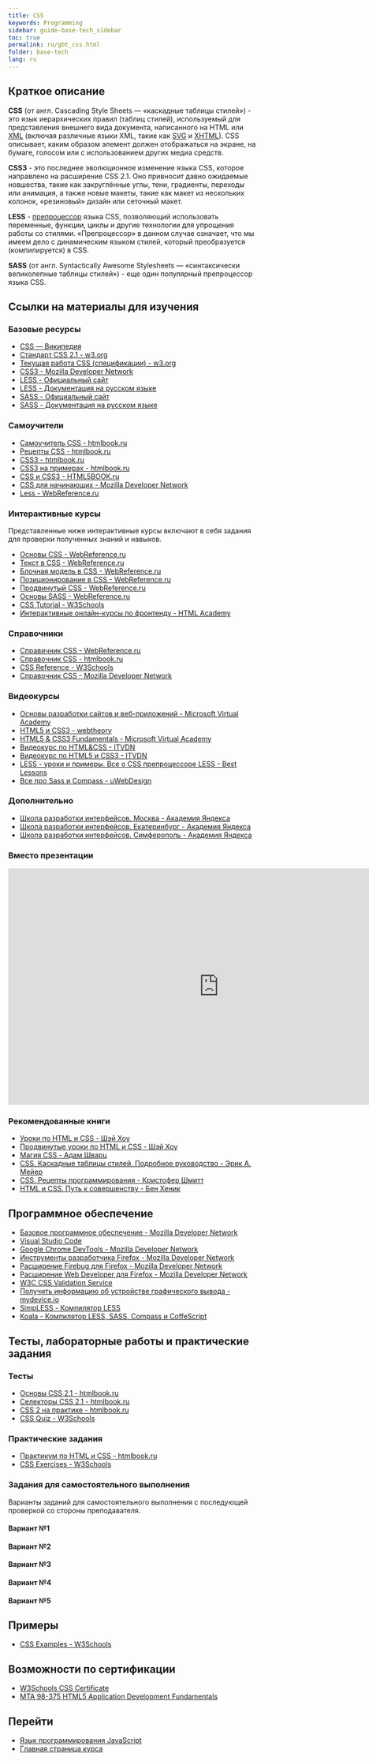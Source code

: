 ```yaml
---
title: CSS
keywords: Programming
sidebar: guide-base-tech_sidebar
toc: true
permalink: ru/gbt_css.html
folder: base-tech
lang: ru
---
```

## Краткое описание

**CSS** (от англ. Cascading Style Sheets — «каскадные таблицы стилей») - это язык иерархических правил (таблиц стилей), используемый для представления внешнего вида документа, написанного на HTML или [XML](https://developer.mozilla.org/ru/docs/XML) (включая различные языки XML, такие как [SVG](https://developer.mozilla.org/ru/docs/SVG) и [XHTML](https://developer.mozilla.org/ru/docs/XHTML)). CSS описывает, каким образом элемент должен отображаться на экране, на бумаге, голосом или с использованием других медиа средств.

**CSS3** - это последнее эволюционное изменение языка CSS, которое направлено на расширение CSS 2.1. Оно привносит давно ожидаемые новшества, такие как закруглённые углы, тени, градиенты, переходы или анимация, а также новые макеты, такие как макет из нескольких колонок, «резиновый» дизайн или сеточный макет.

**LESS** - [препроцессор](https://ru.wikipedia.org/wiki/%D0%9F%D1%80%D0%B5%D0%BF%D1%80%D0%BE%D1%86%D0%B5%D1%81%D1%81%D0%BE%D1%80) языка CSS, позволяющий использовать переменные, функции, циклы и другие технологии для упрощения работы со стилями. «Препроцессор» в данном случае означает, что мы имеем дело с динамическим языком стилей, который преобразуется (компилируется) в CSS.

**SASS** (от англ. Syntactically Awesome Stylesheets — «синтаксически великолепные таблицы стилей») - еще один популярный препроцессор языка CSS.

##  Ссылки на материалы для изучения

### Базовые ресурсы

* [CSS — Википедия](https://ru.wikipedia.org/wiki/CSS)
* [Стандарт CSS 2.1 - w3.org](https://www.w3.org/TR/CSS2/)
* [Текущая работа CSS (спецификации) - w3.org](https://www.w3.org/Style/CSS/current-work)
* [CSS3 - Mozilla Developer Network](https://developer.mozilla.org/ru/docs/Web/CSS/CSS3)
* [LESS - Официальный сайт](http://lesscss.org/)
* [LESS - Документация на русском языке](http://less-lang.info/)
* [SASS - Официальный сайт](http://sass-lang.com/)
* [SASS - Документация на русском языке](http://sass-scss.ru/)

### Самоучители
* [Самоучитель CSS - htmlbook.ru](http://htmlbook.ru/samcss)
* [Рецепты CSS - htmlbook.ru](http://htmlbook.ru/faq)
* [CSS3 - htmlbook.ru](http://htmlbook.ru/css3)
* [CSS3 на примерах - htmlbook.ru](http://htmlbook.ru/css3-na-primerakh)
* [CSS и CSS3 - HTML5BOOK.ru](https://html5book.ru/css-css3/)
* [CSS для начинающих - Mozilla Developer Network](https://developer.mozilla.org/ru/docs/Web/Guide/CSS/Getting_started)
* [Less - WebReference.ru](https://webref.ru/layout/less)

### Интерактивные курсы

Представленные ниже интерактивные курсы включают в себя задания для проверки полученных знаний и навыков.

* [Основы CSS - WebReference.ru](https://webref.ru/course/css-basics)
* [Текст в CSS - WebReference.ru](https://webref.ru/course/css-text)
* [Блочная модель в CSS - WebReference.ru](https://webref.ru/course/box-model)
* [Позиционирование в CSS - WebReference.ru](https://webref.ru/course/positioning)
* [Продвинутый CSS - WebReference.ru](https://webref.ru/course/css-advanced)
* [Основы SASS - WebReference.ru](https://webref.ru/course/sass)
* [CSS Tutorial - W3Schools](http://www.w3schools.com/css/)
* [Интерактивные онлайн-курсы по фронтенду - HTML Academy](https://htmlacademy.ru/)

### Справочники
* [Справичник CSS - WebReference.ru](https://webref.ru/css)
* [Справочник CSS - htmlbook.ru](http://htmlbook.ru/css)
* [CSS Reference - W3Schools](http://www.w3schools.com/cssref/)
* [Справочник CSS - Mozilla Developer Network](https://developer.mozilla.org/ru/docs/Web/CSS/Reference)

### Видеокурсы
* [Основы разработки сайтов и веб-приложений - Microsoft Virtual Academy](https://mva.microsoft.com/ru/training-courses/--8723?l=zZGYOLS1_1904984382)
* [HTML5 и CSS3 - webtheory](https://www.youtube.com/playlist?list=PLwSSV-_L9szsyAwvl4Q-oTM1HdNBZFSF-)
* [HTML5 & CSS3 Fundamentals - Microsoft Virtual Academy](https://mva.microsoft.com/en-US/training-courses/html5-css3-fundamentals-development-for-absolute-beginners-14207?l=Y4COscFfB_7500115888)
* [Видеокурс по HTML&CSS - ITVDN](https://www.youtube.com/playlist?list=PLvItDmb0sZw-v7y3fP50Ao8AIlg00fSGQ)
* [Видеокурс по HTML5 и CSS3 - ITVDN](https://www.youtube.com/playlist?list=PLvItDmb0sZw9cJossgyJepu6N9hybEjKU)
* [LESS - уроки и примеры. Все о CSS препроцессоре LESS - Best Lessons](https://www.youtube.com/playlist?list=PLX2yKxdx7ck-Ex9XFu8Zz0m1JJyZF9OtE)
* [Все про Sass и Compass - uWebDesign](https://www.youtube.com/playlist?list=PLZfRjCZl2NuQr8v2_DV8ZX6a03gntn7yU)

### Дополнительно
* [Школа разработки интерфейсов. Москва - Академия Яндекса](https://academy.yandex.ru/events/frontend/shri_msk-2013/)
* [Школа разработки интерфейсов. Екатеринбург - Академия Яндекса](https://academy.yandex.ru/events/frontend/shri_ekb-2013/)
* [Школа разработки интерфейсов. Симферополь - Академия Яндекса](https://academy.yandex.ru/events/frontend/shri_simf-2013/)

### Вместо презентации

<div class="thumb-wrap">
    <iframe width="854" height="480" src="https://www.youtube.com/embed/iPV5GKeHyV4" frameborder="0" allowfullscreen></iframe>
</div>

### Рекомендованные книги

* [Уроки по HTML и CSS - Шэй Хоу](https://webref.ru/layout/diveintohtml5)
* [Продвинутые уроки по HTML и CSS - Шэй Хоу](https://webref.ru/layout/advanced-html-css)
* [Магия CSS - Адам Шварц](https://webref.ru/layout/magic-of-css)
* [CSS. Каскадные таблицы стилей. Подробное руководство - Эрик А. Мейер](http://www.ozon.ru/context/detail/id/3881079/)
* [CSS. Рецепты программирования - Кристофер Шмитт](http://www.ozon.ru/context/detail/id/5538886/)
* [HTML и CSS. Путь к совершенству - Бен Хеник](http://www.ozon.ru/context/detail/id/5648483/)

## Программное обеспечение

* [Базовое программное обеспечение - Mozilla Developer Network](https://developer.mozilla.org/ru/docs/Learn/Getting_started_with_the_web/%D0%A3%D1%81%D1%82%D0%B0%D0%BD%D0%BE%D0%B2%D0%BA%D0%B0_%D0%B1%D0%B0%D0%B7%D0%BE%D0%B2%D0%BE%D0%B3%D0%BE_%D0%BF%D1%80%D0%BE%D0%B3%D1%80%D0%B0%D0%BC%D0%BC%D0%BD%D0%BE%D0%B3%D0%BE_%D0%BE%D0%B1%D0%B5%D1%81%D0%BF%D0%B5%D1%87%D0%B5%D0%BD%D0%B8%D1%8F)
* [Visual Studio Code](https://code.visualstudio.com/)
* [Google Chrome DevTools - Mozilla Developer Network](https://developer.chrome.com/devtools)
* [Инструменты разработчика Firefox - Mozilla Developer Network](https://developer.mozilla.org/ru/docs/Tools)
* [Расширение Firebug для Firefox - Mozilla Developer Network](https://addons.mozilla.org/ru/firefox/addon/firebug/)
* [Расширение Web Developer для Firefox - Mozilla Developer Network](https://addons.mozilla.org/ru/firefox/addon/web-developer/)
* [W3C CSS Validation Service](https://jigsaw.w3.org/css-validator/)
* [Получить информацию об устройстве графического вывода - mydevice.io](http://mydevice.io/)
* [SimpLESS - Компилятор LESS](https://wearekiss.com/simpless/)
* [Koala - Компилятор LESS, SASS, Compass и CoffeScript](http://koala-app.com/)

## Тесты, лабораторные работы и практические задания

### Тесты
* [Основы CSS 2.1 - htmlbook.ru](http://htmlbook.ru/test/css)
* [Селекторы CSS 2.1 - htmlbook.ru](http://htmlbook.ru/test/selector)
* [CSS 2 на практике - htmlbook.ru](http://htmlbook.ru/test/cssp)
* [CSS Quiz - W3Schools](http://www.w3schools.com/css/css_quiz.asp)

### Практические задания
* [Практикум по HTML и CSS - htmlbook.ru](http://htmlbook.ru/practical)
* [CSS Exercises - W3Schools](http://www.w3schools.com/css/exercise.asp)

### Задания для самостоятельного выполнения
Варианты заданий для самостоятельного выполнения с последующей проверкой со стороны преподавателя.

#### Вариант №1

#### Вариант №2

#### Вариант №3

#### Вариант №4

#### Вариант №5

## Примеры

* [CSS Examples - W3Schools](http://www.w3schools.com/css/css_examples.asp)

## Возможности по сертификации

* [W3Schools CSS Certificate](http://www.w3schools.com/cert/cert_css.asp)
* [MTA 98-375 HTML5 Application Development Fundamentals](https://www.microsoft.com/ru-ru/learning/exam-98-375.aspx)

## Перейти

* [Язык программирования JavaScript](gbt_javascript.html)
* [Главная страница курса](gbt_landing-page.html)